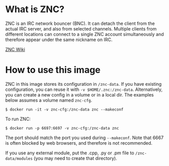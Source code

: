 # What is ZNC?

ZNC is an IRC network bouncer (BNC). It can detach the client from the
actual IRC server, and also from selected channels. Multiple clients
from different locations can connect to a single ZNC account
simultaneously and therefore appear under the same nickname on IRC.

[ZNC Wiki](http://znc.in/)

# How to use this image

ZNC in this image stores its configuration in `/znc-data`.
If you have existing configuration, you can reuse it with `-v $HOME/.znc:/znc-data`.
Alternatively, you can create a new config in a volume or in a local dir.
The examples below assumes a volume named `znc-cfg`.

```console
$ docker run -it -v znc-cfg:/znc-data znc --makeconf
```

To run ZNC:

```console
$ docker run -p 6697:6697 -v znc-cfg:/znc-data znc
```

The port should match the port you used during `--makeconf`. Note that 6667 is
often blocked by web browsers, and therefore is not recommended.

If you use any external module, put the .cpp, .py or .pm file to
`/znc-data/modules` (you may need to create that directory).

